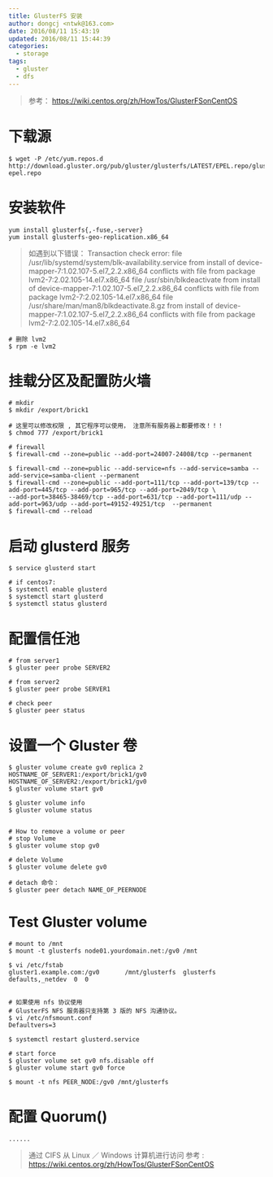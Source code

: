 ```yaml
---
title: GlusterFS 安装
author: dongcj <ntwk@163.com>
date: 2016/08/11 15:43:19
updated: 2016/08/11 15:44:39
categories:
  - storage
tags:
  - gluster
  - dfs
---
```


> 参考： https://wiki.centos.org/zh/HowTos/GlusterFSonCentOS

# 下载源
    $ wget -P /etc/yum.repos.d     http://download.gluster.org/pub/gluster/glusterfs/LATEST/EPEL.repo/glusterfs-epel.repo

# 安装软件
    yum install glusterfs{,-fuse,-server}
    yum install glusterfs-geo-replication.x86_64

> 如遇到以下错误：
    Transaction check error:
    file /usr/lib/systemd/system/blk-availability.service from install of device-mapper-7:1.02.107-5.el7_2.2.x86_64 conflicts with file from package  lvm2-7:2.02.105-14.el7.x86_64
    file /usr/sbin/blkdeactivate from install of device-mapper-7:1.02.107-5.el7_2.2.x86_64 conflicts with file from package lvm2-7:2.02.105-14.el7.x86_64
    file /usr/share/man/man8/blkdeactivate.8.gz from install of device-mapper-7:1.02.107-5.el7_2.2.x86_64 conflicts with file from package lvm2-7:2.02.105-14.el7.x86_64

    # 删除 lvm2
    $ rpm -e lvm2



# 挂载分区及配置防火墙
    # mkdir
    $ mkdir /export/brick1

    # 这里可以修改权限 , 其它程序可以使用， 注意所有服务器上都要修改！！！
    $ chmod 777 /export/brick1

    # firewall
    $ firewall-cmd --zone=public --add-port=24007-24008/tcp --permanent

    $ firewall-cmd --zone=public --add-service=nfs --add-service=samba --add-service=samba-client --permanent
    $ firewall-cmd --zone=public --add-port=111/tcp --add-port=139/tcp --add-port=445/tcp --add-port=965/tcp --add-port=2049/tcp \
    --add-port=38465-38469/tcp --add-port=631/tcp --add-port=111/udp --add-port=963/udp --add-port=49152-49251/tcp  --permanent
    $ firewall-cmd --reload


# 启动 glusterd 服务
    $ service glusterd start

    # if centos7:
    $ systemctl enable glusterd
    $ systemctl start glusterd
    $ systemctl status glusterd

# 配置信任池

    # from server1
    $ gluster peer probe SERVER2

    # from server2
    $ gluster peer probe SERVER1

    # check peer
    $ gluster peer status


# 设置一个 Gluster 卷
    $ gluster volume create gv0 replica 2 HOSTNAME_OF_SERVER1:/export/brick1/gv0 HOSTNAME_OF_SERVER2:/export/brick1/gv0
    $ gluster volume start gv0

    $ gluster volume info
    $ gluster volume status


    # How to remove a volume or peer
    # stop Volume
    $ gluster volume stop gv0

    # delete Volume
    $ gluster volume delete gv0

    # detach 命令：
    $ gluster peer detach NAME_OF_PEERNODE


# Test Gluster volume
    # mount to /mnt
    $ mount -t glusterfs node01.yourdomain.net:/gv0 /mnt

    $ vi /etc/fstab
    gluster1.example.com:/gv0       /mnt/glusterfs  glusterfs   defaults,_netdev  0  0


    # 如果使用 nfs 协议使用
    # GlusterFS NFS 服务器只支持第 3 版的 NFS 沟通协议。
    $ vi /etc/nfsmount.conf
    Defaultvers=3

    $ systemctl restart glusterd.service

    # start force
    $ gluster volume set gv0 nfs.disable off
    $ gluster volume start gv0 force

    $ mount -t nfs PEER_NODE:/gv0 /mnt/glusterfs



# 配置 Quorum()
    ......

> 通过 CIFS 从 Linux ／ Windows 计算机进行访问
> 参考 : https://wiki.centos.org/zh/HowTos/GlusterFSonCentOS













